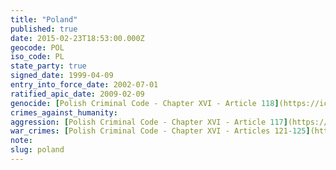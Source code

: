 ```yaml
---
title: "Poland"
published: true
date: 2015-02-23T18:53:00.000Z
geocode: POL
iso_code: PL
state_party: true
signed_date: 1999-04-09
entry_into_force_date: 2002-07-01
ratified_apic_date: 2009-02-09
genocide: [Polish Criminal Code - Chapter XVI - Article 118](https://iccdb.hrlc.net/data/doc/457/keyword/46/)
crimes_against_humanity:
aggression: [Polish Criminal Code - Chapter XVI - Article 117](https://iccdb.hrlc.net/data/doc/457/keyword/1/)
war_crimes: [Polish Criminal Code - Chapter XVI - Articles 121-125](https://iccdb.hrlc.net/data/doc/457/keyword/145/)
note:
slug: poland
---
```

